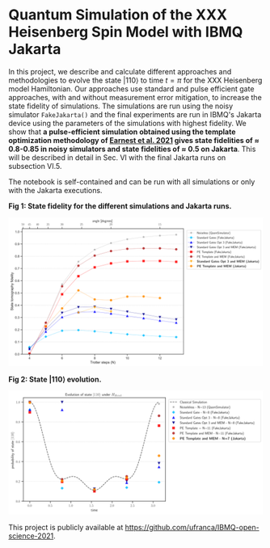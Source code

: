 # Quantum Simulation of the XXX Heisenberg Spin Model with IBMQ Jakarta

In this project, we describe and calculate different approaches and methodologies to evolve the state $|110\rangle$ to time $t=\pi$ for the XXX Heisenberg model Hamiltonian. Our approaches use standard and pulse efficient gate approaches, with and without measurement error mitigation, to increase the state fidelity of simulations. The simulations are run using the noisy simulator `FakeJakarta()` and the final experiments are run in IBMQ's Jakarta device using the parameters of the simulations with highest fidelity. We show that __a pulse-efficient simulation obtained using the template optimization methodology of [Earnest et al. 2021](https://arxiv.org/abs/2105.01063) gives state fidelities of $\approx$ 0.8-0.85 in noisy simulators and state fidelities of $\approx$ 0.5 on Jakarta__. This will be described in detail in Sec. VI with the final Jakarta runs on subsection VI.5.

The notebook is self-contained and can be run with all simulations or only with the Jakarta executions. 

__Fig 1: State fidelity for the different simulations and Jakarta runs.__

<img src="images/final_sim_device.svg" >

__Fig 2: State $|110\rangle$ evolution.__

<img src="images/final_state_evolution_sim_and_device.svg" >

This project is publicly available at https://github.com/ufranca/IBMQ-open-science-2021.

